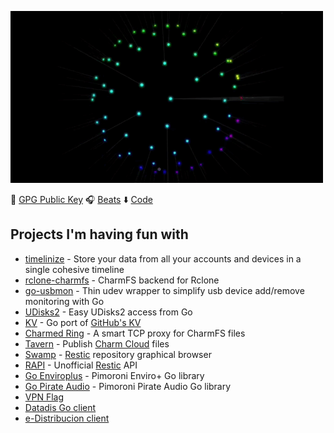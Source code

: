 ![](https://github.com/rubiojr/rubiojr/raw/master/img/mono4loop.gif)

🔑 [GPG Public Key](https://github.com/rubiojr.gpg) 🎧 [Beats](https://www.instagram.com/p/CEoSON2DeWq/) ⬇️  [Code](https://github.com/rubiojr)

## Projects I'm having fun with

* [timelinize](https://github.com/timelinize/timelinize) - Store your data from all your accounts and devices in a single cohesive timeline
* [rclone-charmfs](https://github.com/rubiojr/rclone-charmfs) - CharmFS backend for Rclone
* [go-usbmon](https://github.com/rubiojr/go-usbmon) - Thin udev wrapper to simplify usb device add/remove monitoring with Go
* [UDisks2](https://github.com/rubiojr/go-udisks) - Easy UDisks2 access from Go
* [KV](https://github.com/rubiojr/kv) - Go port of [GitHub's KV](https://github.com/github/github-ds)
* [Charmed Ring](https://github.com/rubiojr/charmedring) - A smart TCP proxy for CharmFS files
* [Tavern](https://github.com/rubiojr/tavern) - Publish [Charm Cloud](https://charm.sh) files
* [Swamp](https://github.com/swampapp/swamp) - [Restic](https://restic.net) repository graphical browser
* [RAPI](https://github.com/rubiojr/rapi) - Unofficial [Restic](https://restic.net) API
* [Go Enviroplus](https://github.com/rubiojr/go-enviroplus) - Pimoroni Enviro+ Go library
* [Go Pirate Audio](https://github.com/rubiojr/go-pirateaudio) - Pimoroni Pirate Audio Go library
* [VPN Flag](https://github.com/rubiojr/vpnflag)
* [Datadis Go client](https://github.com/rubiojr/go-datadis)
* [e-Distribucion client](https://github.com/rubiojr/go-edistribucion)
